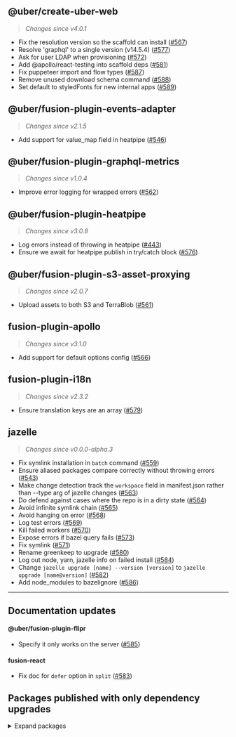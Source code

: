 ## @uber/create-uber-web
> *Changes since v4.0.1*

 - Fix the resolution version so the scaffold can install ([#567](https://github.com/uber/fusionjs/pull/567))
 - Resolve 'graphql' to a single version (v14.5.4) ([#577](https://github.com/uber/fusionjs/pull/577))
 - Ask for user LDAP when provisioning ([#572](https://github.com/uber/fusionjs/pull/572))
 - Add @apollo/react-testing into scaffold deps ([#581](https://github.com/uber/fusionjs/pull/581))
 - Fix puppeteer import and flow types ([#587](https://github.com/uber/fusionjs/pull/587))
 - Remove unused download schema command ([#588](https://github.com/uber/fusionjs/pull/588))
 - Set default to styledFonts for new internal apps ([#589](https://github.com/uber/fusionjs/pull/589))

## @uber/fusion-plugin-events-adapter
> *Changes since v2.1.5*

 - Add support for value_map field in heatpipe ([#546](https://github.com/uber/fusionjs/pull/546))

## @uber/fusion-plugin-graphql-metrics
> *Changes since v1.0.4*

 - Improve error logging for wrapped errors ([#562](https://github.com/uber/fusionjs/pull/562))

## @uber/fusion-plugin-heatpipe
> *Changes since v3.0.8*

 - Log errors instead of throwing in heatpipe ([#443](https://github.com/uber/fusionjs/pull/443))
 - Ensure we await for heatpipe publish in try/catch block ([#576](https://github.com/uber/fusionjs/pull/576))

## @uber/fusion-plugin-s3-asset-proxying
> *Changes since v2.0.7*

 - Upload assets to both S3 and TerraBlob ([#561](https://github.com/uber/fusionjs/pull/561))

## fusion-plugin-apollo
> *Changes since v3.1.0*

 - Add support for default options config ([#566](https://github.com/uber/fusionjs/pull/566))

## fusion-plugin-i18n
> *Changes since v2.3.2*

 - Ensure translation keys are an array ([#579](https://github.com/uber/fusionjs/pull/579))

## jazelle
> *Changes since v0.0.0-alpha.3*

 - Fix symlink installation in `batch` command ([#559](https://github.com/uber/fusionjs/pull/559))
 - Ensure aliased packages compare correctly without throwing errors ([#543](https://github.com/uber/fusionjs/pull/543))
 - Make change detection track the `workspace` field in manifest.json rather than --type arg of jazelle changes ([#563](https://github.com/uber/fusionjs/pull/563))
 - Do defend against cases where the repo is in a dirty state ([#564](https://github.com/uber/fusionjs/pull/564))
 - Avoid infinite symlink chain ([#565](https://github.com/uber/fusionjs/pull/565))
 - Avoid hanging on error ([#568](https://github.com/uber/fusionjs/pull/568))
 - Log test errors ([#569](https://github.com/uber/fusionjs/pull/569))
 - Kill failed workers ([#570](https://github.com/uber/fusionjs/pull/570))
 - Expose errors if bazel query fails ([#573](https://github.com/uber/fusionjs/pull/573))
 - Fix symlink ([#571](https://github.com/uber/fusionjs/pull/571))
 - Rename greenkeep to upgrade ([#580](https://github.com/uber/fusionjs/pull/580))
 - Log out node, yarn, jazelle info on failed install ([#584](https://github.com/uber/fusionjs/pull/584))
 - Change `jazelle upgrade [name] --version [version]` to `jazelle upgrade [name@version]` ([#582](https://github.com/uber/fusionjs/pull/582))
 - Add node_modules to bazelignore ([#586](https://github.com/uber/fusionjs/pull/586))

---

## Documentation updates

#### @uber/fusion-plugin-flipr

- Specify it only works on the server ([#585](https://github.com/uber/fusionjs/pull/585))

#### fusion-react

- Fix doc for `defer` option in `split` ([#583](https://github.com/uber/fusionjs/pull/583))

## Packages published with only dependency upgrades

<details>
<summary>Expand packages</summary>

####  @uber/fusion-plugin-bedrock-compat

> _Changes since v2.0.8_

- Upgraded @uber/fusion-plugin-flipr dependency

####  @uber/fusion-plugin-feature-toggles-react

> _Changes since v3.0.8_

- Upgraded fusion-react dependency

####  @uber/fusion-plugin-google-analytics-react

> _Changes since v2.0.7_

- Upgraded fusion-react dependency

####  @uber/fusion-plugin-graphql-logging-middleware

> _Changes since v1.0.6_

- Upgraded fusion-plugin-apollo dependency

####  @uber/fusion-plugin-logtron-react

> _Changes since v2.1.5_

- Upgraded fusion-react dependency

####  @uber/fusion-plugin-m3-react

> _Changes since v2.0.8_

- Upgraded fusion-react dependency

####  @uber/fusion-plugin-marketing

> _Changes since v2.0.8_

- Upgraded @uber/fusion-plugin-heatpipe dependency

####  @uber/fusion-plugin-tealium-react

> _Changes since v2.0.7_

- Upgraded fusion-react dependency

####  @uber/fusion-plugin-web-rpc-compat

> _Changes since v1.0.8_

- Upgraded fusion-plugin-rpc dependency

####  fusion-plugin-font-loader-react

> _Changes since v2.0.6_

- Upgraded fusion-react dependency

####  fusion-plugin-i18n-react

> _Changes since v3.0.5_

- Upgraded fusion-plugin-i18n dependency
- Upgraded fusion-react dependency

####  fusion-plugin-rpc

> _Changes since v3.3.0_

- Upgraded fusion-plugin-i18n dependency

####  fusion-plugin-rpc-redux-react

> _Changes since v4.0.5_

- Upgraded fusion-plugin-rpc dependency
- Upgraded fusion-react dependency

####  fusion-plugin-universal-events-react

> _Changes since v2.1.5_

- Upgraded fusion-react dependency

</details>
